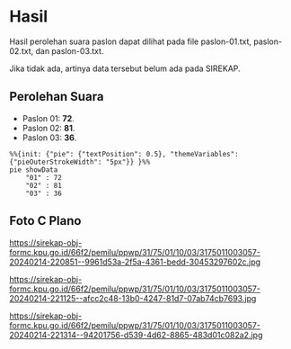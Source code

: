 # Hasil

Hasil perolehan suara paslon dapat dilihat pada file paslon-01.txt, paslon-02.txt, dan paslon-03.txt.

Jika tidak ada, artinya data tersebut belum ada pada SIREKAP.

## Perolehan Suara

 * Paslon 01: **72**.
 * Paslon 02: **81**.
 * Paslon 03: **36**.

```mermaid
%%{init: {"pie": {"textPosition": 0.5}, "themeVariables": {"pieOuterStrokeWidth": "5px"}} }%%
pie showData
    "01" : 72
    "02" : 81
    "03" : 36
```
## Foto C Plano

https://sirekap-obj-formc.kpu.go.id/66f2/pemilu/ppwp/31/75/01/10/03/3175011003057-20240214-220851--9961d53a-2f5a-4361-bedd-30453297602c.jpg

https://sirekap-obj-formc.kpu.go.id/66f2/pemilu/ppwp/31/75/01/10/03/3175011003057-20240214-221125--afcc2c48-13b0-4247-81d7-07ab74cb7693.jpg

https://sirekap-obj-formc.kpu.go.id/66f2/pemilu/ppwp/31/75/01/10/03/3175011003057-20240214-221314--94201756-d539-4d62-8865-483d01c082a2.jpg
